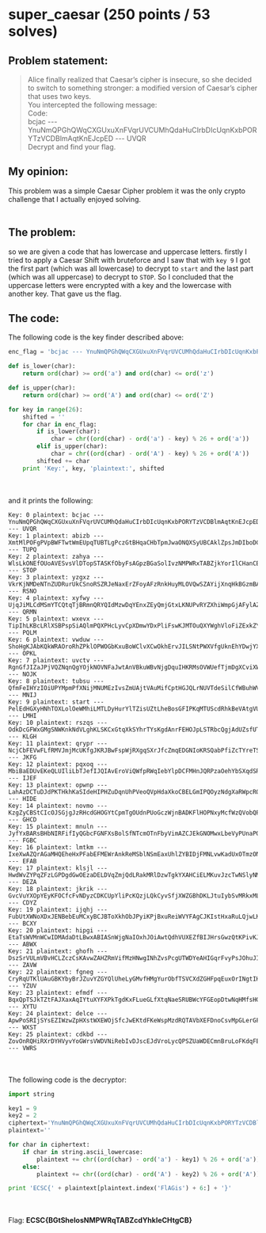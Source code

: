# super_caesar (250 points / 53 solves)
## Problem statement:

>Alice finally realized that Caesar’s cipher is insecure, so she decided to switch to something stronger: a modified version of Caesar’s cipher that uses two keys. <br>
>You intercepted the following message: <br>
>Code: <br>
>bcjac --- YnuNmQPGhQWqCXGUxuXnFVqrUVCUMhQdaHuCIrbDIcUqnKxbPORYTzVCDBlmAqtKnEJcpED --- UVQR <br>
>Decrypt and find your flag. <br>

## My opinion:

This problem was a simple Caesar Cipher problem it was the only crypto challenge that I actually enjoyed solving. <br><br>

## The problem:

so we are given a code that has lowercase and uppercase letters. firstly I tried to apply a Caesar Shift with bruteforce and I saw that with `key 9` I got the first part (which was all lowercase) to decrypt to `start` and the last part (which was all uppercase) to decrypt to `STOP`. So I concluded that the uppercase letters were encrypted with a key and the lowercase with another key. That gave us the flag. 

## The code:

The following code is the key finder described above: <br>
```python
enc_flag = 'bcjac --- YnuNmQPGhQWqCXGUxuXnFVqrUVCUMhQdaHuCIrbDIcUqnKxbPORYTzVCDBlmAqtKnEJcpED --- UVQR'

def is_lower(char):
	return ord(char) >= ord('a') and ord(char) <= ord('z')

def is_upper(char):
	return ord(char) >= ord('A') and ord(char) <= ord('Z')

for key in range(26):
	shifted = ''
	for char in enc_flag:
		if is_lower(char):
			char = chr((ord(char) - ord('a') - key) % 26 + ord('a'))
		elif is_upper(char):
			char = chr((ord(char) - ord('A') - key) % 26 + ord('A'))
		shifted += char
	print 'Key:', key, 'plaintext:', shifted	
```
<br><br>
and it prints the following:
```
Key: 0 plaintext: bcjac --- YnuNmQPGhQWqCXGUxuXnFVqrUVCUMhQdaHuCIrbDIcUqnKxbPORYTzVCDBlmAqtKnEJcpED --- UVQR
Key: 1 plaintext: abizb --- XmtMlPOFgPVpBWFTwtWmEUpqTUBTLgPczGtBHqaCHbTpmJwaONQXSyUBCAklZpsJmDIboDC --- TUPQ
Key: 2 plaintext: zahya --- WlsLkONEfOUoAVESvsVlDTopSTASKfObyFsAGpzBGaSolIvzNMPWRxTABZjkYorIlCHanCB --- STOP
Key: 3 plaintext: yzgxz --- VkrKjNMDeNTnZUDRurUkCSnoRSZRJeNaxErZFoyAFzRnkHuyMLOVQwSZAYijXnqHkBGzmBA --- RSNO
Key: 4 plaintext: xyfwy --- UjqJiMLCdMSmYTCQtqTjBRmnQRYQIdMzwDqYEnxZEyQmjGtxLKNUPvRYZXhiWmpGjAFylAZ --- QRMN
Key: 5 plaintext: wxevx --- TipIhLKBcLRlXSBPspSiAQlmPQXPHcLyvCpXDmwYDxPliFswKJMTOuQXYWghVloFiZExkZY --- PQLM
Key: 6 plaintext: vwduw --- ShoHgKJAbKQkWRAOroRhZPklOPWOGbKxuBoWClvXCwOkhErvJILSNtPWXVfgUknEhYDwjYX --- OPKL
Key: 7 plaintext: uvctv --- RgnGfJIZaJPjVQZNqnQgYOjkNOVNFaJwtAnVBkuWBvNjgDquIHKRMsOVWUefTjmDgXCviXW --- NOJK
Key: 8 plaintext: tubsu --- QfmFeIHYzIOiUPYMpmPfXNijMNUMEzIvsZmUAjtVAuMifCptHGJQLrNUVTdeSilCfWBuhWV --- MNIJ
Key: 9 plaintext: start --- PelEdHGXyHNhTOXLolOeWMhiLMTLDyHurYlTZisUZtLheBosGFIPKqMTUScdRhkBeVAtgVU --- LMHI
Key: 10 plaintext: rszqs --- OdkDcGFWxGMgSNWKnkNdVLghKLSKCxGtqXkSYhrTYsKgdAnrFEHOJpLSTRbcQgjAdUZsfUT --- KLGH
Key: 11 plaintext: qrypr --- NcjCbFEVwFLfRMVJmjMcUKfgJKRJBwFspWjRXgqSXrJfcZmqEDGNIoKRSQabPfiZcTYreTS --- JKFG
Key: 12 plaintext: pqxoq --- MbiBaEDUvEKeQLUIliLbTJefIJQIAvEroViQWfpRWqIebYlpDCFMHnJQRPzaOehYbSXqdSR --- IJEF
Key: 13 plaintext: opwnp --- LahAzDCTuDJdPKTHkhKaSIdeHIPHZuDqnUhPVeoQVpHdaXkoCBELGmIPQOyzNdgXaRWpcRQ --- HIDE
Key: 14 plaintext: novmo --- KzgZyCBStCIcOJSGjgJzRHcdGHOGYtCpmTgOUdnPUoGczWjnBADKFlHOPNxyMcfWzQVobQP --- GHCD
Key: 15 plaintext: mnuln --- JyfYxBARsBHbNIRFifIyQGbcFGNFXsBolSfNTcmOTnFbyVimAZCJEkGNOMwxLbeVyPUnaPO --- FGBC
Key: 16 plaintext: lmtkm --- IxeXwAZQrAGaMHQEheHxPFabEFMEWrAnkReMSblNSmEaxUhlZYBIDjFMNLvwKadUxOTmzON --- EFAB
Key: 17 plaintext: klsjl --- HwdWvZYPqZFzLGPDgdGwOEzaDELDVqZmjQdLRakMRlDzwTgkYXAHCiELMKuvJzcTwNSlyNM --- DEZA
Key: 18 plaintext: jkrik --- GvcVuYXOpYEyKFOCfcFvNDyzCDKCUpYliPcKQzjLQkCyvSfjXWZGBhDKLJtuIybSvMRkxML --- CDYZ
Key: 19 plaintext: ijqhj --- FubUtXWNoXDxJENBebEuMCxyBCJBToXkhObJPyiKPjBxuReiWVYFAgCJKIstHxaRuLQjwLK --- BCXY
Key: 20 plaintext: hipgi --- EtaTsWVMnWCwIDMAdaDtLBwxABIASnWjgNaIOxhJOiAwtQdhVUXEZfBIJHrsGwzQtKPivKJ --- ABWX
Key: 21 plaintext: ghofh --- DszSrVULmVBvHCLZczCsKAvwZAHZRmVifMzHNwgINhZvsPcgUTWDYeAHIGqrFvyPsJOhuJI --- ZAVW
Key: 22 plaintext: fgneg --- CryRqUTKlUAuGBKYbyBrJZuvYZGYQlUheLyGMvfHMgYurObfTSVCXdZGHFpqEuxOrINgtIH --- YZUV
Key: 23 plaintext: efmdf --- BqxQpTSJkTZtFAJXaxAqIYtuXYFXPkTgdKxFLueGLfXtqNaeSRUBWcYFGEopDtwNqHMfsHG --- XYTU
Key: 24 plaintext: delce --- ApwPoSRIjSYsEZIWzwZpHXstWXEWOjSfcJwEKtdFKeWspMzdRQTAVbXEFDnoCsvMpGLerGF --- WXST
Key: 25 plaintext: cdkbd --- ZovOnRQHiRXrDYHVyvYoGWrsVWDVNiRebIvDJscEJdVroLycQPSZUaWDECmnBruLoFKdqFE --- VWRS
```
<br><br>
The following code is the decryptor:
```python
import string

key1 = 9
key2 = 2
ciphertext='YnuNmQPGhQWqCXGUxuXnFVqrUVCUMhQdaHuCIrbDIcUqnKxbPORYTzVCDBlmAqtKnEJcpED'
plaintext=''

for char in ciphertext:
	if char in string.ascii_lowercase:
		plaintext += chr((ord(char) - ord('a') - key1) % 26 + ord('a'))
	else:
		plaintext += chr((ord(char) - ord('A') - key2) % 26 + ord('A'))

print 'ECSC{' + plaintext[plaintext.index('FlAGis') + 6:] + '}'
```
<br><br>
Flag: **ECSC{BGtSheIosNMPWRqTABZcdYhkIeCHtgCB}**
